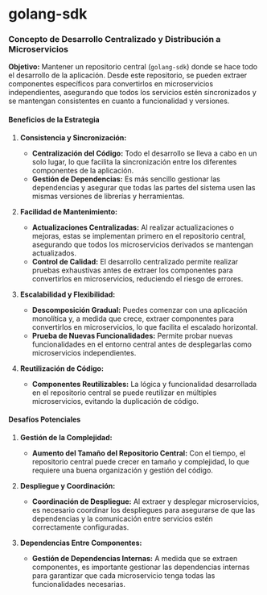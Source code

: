 # golang-sdk

### Concepto de Desarrollo Centralizado y Distribución a Microservicios

**Objetivo:**
Mantener un repositorio central (`golang-sdk`) donde se hace todo el desarrollo de la aplicación. Desde este repositorio, se pueden extraer componentes específicos para convertirlos en microservicios independientes, asegurando que todos los servicios estén sincronizados y se mantengan consistentes en cuanto a funcionalidad y versiones.

#### Beneficios de la Estrategia

1. **Consistencia y Sincronización:**
   - **Centralización del Código:** Todo el desarrollo se lleva a cabo en un solo lugar, lo que facilita la sincronización entre los diferentes componentes de la aplicación.
   - **Gestión de Dependencias:** Es más sencillo gestionar las dependencias y asegurar que todas las partes del sistema usen las mismas versiones de librerías y herramientas.

2. **Facilidad de Mantenimiento:**
   - **Actualizaciones Centralizadas:** Al realizar actualizaciones o mejoras, estas se implementan primero en el repositorio central, asegurando que todos los microservicios derivados se mantengan actualizados.
   - **Control de Calidad:** El desarrollo centralizado permite realizar pruebas exhaustivas antes de extraer los componentes para convertirlos en microservicios, reduciendo el riesgo de errores.

3. **Escalabilidad y Flexibilidad:**
   - **Descomposición Gradual:** Puedes comenzar con una aplicación monolítica y, a medida que crece, extraer componentes para convertirlos en microservicios, lo que facilita el escalado horizontal.
   - **Prueba de Nuevas Funcionalidades:** Permite probar nuevas funcionalidades en el entorno central antes de desplegarlas como microservicios independientes.

4. **Reutilización de Código:**
   - **Componentes Reutilizables:** La lógica y funcionalidad desarrollada en el repositorio central se puede reutilizar en múltiples microservicios, evitando la duplicación de código.

#### Desafíos Potenciales

1. **Gestión de la Complejidad:**
   - **Aumento del Tamaño del Repositorio Central:** Con el tiempo, el repositorio central puede crecer en tamaño y complejidad, lo que requiere una buena organización y gestión del código.

2. **Despliegue y Coordinación:**
   - **Coordinación de Despliegue:** Al extraer y desplegar microservicios, es necesario coordinar los despliegues para asegurarse de que las dependencias y la comunicación entre servicios estén correctamente configuradas.

3. **Dependencias Entre Componentes:**
   - **Gestión de Dependencias Internas:** A medida que se extraen componentes, es importante gestionar las dependencias internas para garantizar que cada microservicio tenga todas las funcionalidades necesarias.

